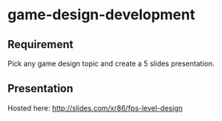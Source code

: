 # game-design-development

## Requirement

Pick any game design topic and create a 5 slides
presentation.

## Presentation
Hosted here: http://slides.com/xr86/fps-level-design
